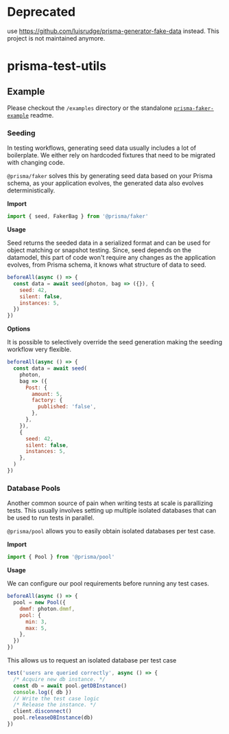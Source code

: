 # Deprecated

use https://github.com/luisrudge/prisma-generator-fake-data instead. This project is not maintained anymore.

# prisma-test-utils

## Example

Please checkout the `/examples` directory or the standalone [`prisma-faker-example`](https://github.com/divyenduz/prisma-faker-example) readme.

### Seeding

In testing workflows, generating seed data usually includes a lot of boilerplate. We either rely on hardcoded fixtures that need to be migrated with changing code.

`@prisma/faker` solves this by generating seed data based on your Prisma schema, as your application evolves, the generated data also evolves deterministically.

**Import**

```js
import { seed, FakerBag } from '@prisma/faker'
```

**Usage**

Seed returns the seeded data in a serialized format and can be used for object matching or snapshot testing. Since, seed depends on the datamodel, this part of code won't require any changes as the application evolves, from Prisma schema, it knows what structure of data to seed.

```js
beforeAll(async () => {
  const data = await seed(photon, bag => ({}), {
    seed: 42,
    silent: false,
    instances: 5,
  })
})
```

**Options**

It is possible to selectively override the seed generation making the seeding workflow very flexible.

```js
beforeAll(async () => {
  const data = await seed(
    photon,
    bag => ({
      Post: {
        amount: 5,
        factory: {
          published: 'false',
        },
      },
    }),
    {
      seed: 42,
      silent: false,
      instances: 5,
    },
  )
})
```

### Database Pools

Another common source of pain when writing tests at scale is parallizing tests. This usually involves setting up multiple isolated databases that can be used to run tests in parallel.

`@prisma/pool` allows you to easily obtain isolated databases per test case.

**Import**

```js
import { Pool } from '@prisma/pool'
```

**Usage**

We can configure our pool requirements before running any test cases.

```js
beforeAll(async () => {
  pool = new Pool({
    dmmf: photon.dmmf,
    pool: {
      min: 3,
      max: 5,
    },
  })
})
```

This allows us to request an isolated database per test case

```js
test('users are queried correctly', async () => {
  /* Acquire new db instance. */
  const db = await pool.getDBInstance()
  console.log({ db })
  // Write the test case logic
  /* Release the instance. */
  client.disconnect()
  pool.releaseDBInstance(db)
})
```
